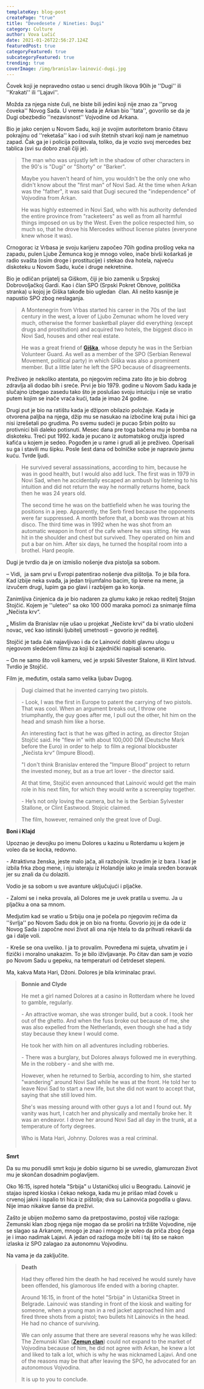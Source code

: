 ```yaml
---
templateKey: blog-post
createPage: "true"
title: "Devedesete / Nineties: Dugi"
category: Culture
author: Vova Lučić
date: 2021-01-26T22:56:27.124Z
featuredPost: true
categoryFeatured: true
subcategoryFeatured: true
trending: true
coverImage: /img/branislav-lainović-dugi.jpg
---
```

Čovek koji je nepravedno ostao u senci drugih likova 90ih je ''Dugi'' ili ''Krakati'' ili ‘'Lajavi''.

Možda za njega niste čuli, ne biste bili jedini koji nije znao za ''prvog čoveka'' Novog Sada. U vreme kada je Arkan bio ''tata'', govorilo se da je Dugi obezbedio ''nezavisnost'' Vojvodine od Arkana.

Bio je jako cenjen u Novom Sadu, koji je svojim autoritetom branio čitavu pokrajinu od ''reketaša'' kao i od svih štetnih stvari koji nam je nametnuo zapad. Čak ga je i policija poštovala, toliko, da je vozio svoj mercedes bez tablica (svi su dobro znali čiji je).

> The man who was unjustly left in the shadow of other characters in the 90's is "Dugi" or "Shorty" or "Barker".
>
> Maybe you haven't heard of him, you wouldn't be the only one who didn't know about the "first man" of Novi Sad. At the time when Arkan was the "father", it was said that Dugi secured the "independence" of Vojvodina from Arkan.
>
> He was highly esteemed in Novi Sad, who with his authority defended the entire province from "racketeers" as well as from all harmful things imposed on us by the West. Even the police respected him, so much so, that he drove his Mercedes without license plates (everyone knew whose it was).

Crnogorac iz Vrbasa je svoju karijeru započeo 70ih godina prošlog veka na zapadu, pulen Ljube Zemunca kog je mnogo voleo, inače bivši košarkaš je radio svašta (osim droge i prostitucije) i stekao dva hotela, najveću diskoteku u Novom Sadu, kuće i druge nekretnine.

Bio je odličan prijatelj sa Giškom, čiji je bio zamenik u Srpskoj Dobrovoljačkoj Gardi. Kao i član SPO (Srpski Pokret Obnove, politička stranka) u kojoj je Giška takođe bio ugledan  član. Ali nešto kasnije je napustio SPO zbog neslaganja.

> A Montenegrin from Vrbas started his career in the 70s of the last century in the west, a lover of Ljubo Zemunac whom he loved very much, otherwise the former basketball player did everything (except drugs and prostitution) and acquired two hotels, the biggest disco in Novi Sad, houses and other real estate.
>
> He was a great friend of **[Giška](https://www.runbgd.com/post/devedesete-nineties-gi%C5%A1ka/)**, whose deputy he was in the Serbian Volunteer Guard. As well as a member of the SPO (Serbian Renewal Movement, political party) in which Giška was also a prominent member. But a little later he left the SPO because of disagreements.

Preživeo je nekoliko atentata, po njegovim rečima zato što je bio dobrog zdravlja ali dodao bih i sreće. Prvi je bio 1979. godine u Novom Sadu kada je slučajno izbegao zasedu tako što je poslušao svoju intuiciju i nije se vratio putem kojim se inače vraća kući, tada je imao 24 godine.

Drugi put je bio na ratištu kada je džipom obilazio položaje. Kada je otvorena paljba na njega, džip mu se nasukao na izbočine kraj puta i hici ga nisi izrešetali po grudima. Po svemu sudeći je pucao Srbin pošto su protivnici bili daleko potisnuti. Mesec dana pre toga bačena mu je bomba na diskoteku. Treći put 1992. kada je pucano iz automatskog oružja ispred kafića u kojem je sedeo. Pogođen je u rame i grudi ali je preživeo. Operisali su ga i stavili mu šipku. Posle šest dana od bolničke sobe je napravio javnu kuću. Tvrde ljudi.

> He survived several assassinations, according to him, because he was in good health, but I would also add luck. The first was in 1979 in Novi Sad, when he accidentally escaped an ambush by listening to his intuition and did not return the way he normally returns home, back then he was 24 years old.
>
> The second time he was on the battlefield when he was touring the positions in a jeep. Apparently, the Serb fired because the opponents were far suppressed. A month before that, a bomb was thrown at his disco. The third time was in 1992 when he was shot from an automatic weapon in front of the cafe where he was sitting. He was hit in the shoulder and chest but survived. They operated on him and put a bar on him. After six days, he turned the hospital room into a brothel. Hard people.

Dugi je tvrdio da je on izmislio nošenje dva pistolja sa sobom.

– Vidi,  ja sam prvi u Evropi patentirao nošenje dva pištolja. To je bila fora. Kad izbije neka svađa, ja jedan trijumfalno bacim, tip krene na mene, ja izvučem drugi, lupim ga po glavi i razbijem ga ko konja.

Zanimljiva činjenica da je bio nadaren za glumu kako je rekao reditelj Stojan Stojčić. Kojem je ''uleteo'' sa oko 100 000 maraka pomoći za snimanje filma „Nečista krv“.

„ Mislim da Branislav nije ušao u projekat „Nečiste krvi“ da bi vratio uloženi novac, već kao istinski ljubitelj umetnosti – govorio je reditelj.

Stojčić je tada čak najavljivao i da će Lainović dobiti glavnu ulogu u njegovom sledećem filmu za koji bi zajednički napisali scenario.

– On ne samo što voli kameru, već je srpski Silvester Stalone, ili Klint Istvud. Tvrdio je Stojčić.

Film je, međutim, ostala samo velika ljubav Dugog.

> Dugi claimed that he invented carrying two pistols.
>
> \- Look, I was the first in Europe to patent the carrying of two pistols. That was cool. When an argument breaks out, I throw one triumphantly, the guy goes after me, I pull out the other, hit him on the head and smash him like a horse.
>
> An interesting fact is that he was gifted in acting, as director Stojan Stojčić said. He "flew in" with about 100,000 DM (Deutsche Mark before the Euro) in order to help  to film a regional blockbuster „Nečista krv“ (Impure Blood).
>
> "I don't think Branislav entered the "Impure Blood” project to return the invested money, but as a true art lover - the director said.
>
> At that time, Stojčić even announced that Lainović would get the main role in his next film, for which they would write a screenplay together.
>
> \- He’s not only loving the camera, but he is the Serbian Sylvester Stallone, or Clint Eastwood. Stojcic claimed.
>
> The film, however, remained only the great love of Dugi.

**Boni i Klajd**

Upoznao je devojku po imenu Dolores u kazinu u Roterdamu u kojem je voleo da se kocka, redovno.

\- Atraktivna ženska, jeste malo jača, ali razbojnik. Izvadim je iz bara. I kad je izbila frka zbog mene, i nju isteraju iz Holandije iako je imala sređen boravak jer su znali da ću dolaziti.

Vodio je sa sobom u sve avanture uključujući i pljačke.

\- Zalomi se i neka provala, ali Dolores me je uvek pratila u svemu. Ja u pljačku a ona sa mnom.

Medjutim kad se vratio u Srbiju ona je počela po njegovim rečima da ''švrlja'' po Novom Sadu dok je on bio na frontu. Govorio joj je da ode iz Novog Sada i započne novi život ali ona nije htela to da prihvati rekavši da ga i dalje voli. 

\- Kreše se ona uveliko. I ja to provalim. Povređena mi sujeta, uhvatim je i fizički i moralno unakazim. To je bilo iživljavanje. Po čitav dan sam je vozio po Novom Sadu u gepeku, na temperaturi od četrdeset stepeni.

Ma, kakva Mata Hari, Džoni. Dolores je bila kriminalac pravi.

> **Bonnie and Clyde**
>
> He met a girl named Dolores at a casino in Rotterdam where he loved to gamble, regularly.
>
> \- An attractive woman, she was stronger build, but a cook. I took her out of the ghetto. And when the fuss broke out because of me, she was also expelled from the Netherlands, even though she had a tidy stay because they knew I would come.
>
> He took her with him on all adventures including robberies.
>
> \- There was a burglary, but Dolores always followed me in everything. Me in the robbery - and she with me.
>
> However, when he returned to Serbia, according to him, she started "wandering" around Novi Sad while he was at the front. He told her to leave Novi Sad to start a new life, but she did not want to accept that, saying that she still loved him.
>
> She's was messing around with other guys a lot and I found out. My vanity was hurt, I catch her and physically and mentally broke her. It was an endeavor. I drove her around Novi Sad all day in the trunk, at a temperature of forty degrees.
>
> Who is Mata Hari, Johnny. Dolores was a real criminal.                                                  

**Smrt**

Da su mu ponudili smrt koju je dobio sigurno bi se uvredio, glamurozan život mu je skončan dosadnim poglavljem. 

Oko 16:15, ispred hotela "Srbija" u Ustaničkoj ulici u Beogradu. Lainović je stajao ispred kioska i čekao nekoga, kada mu je prišao mlad čovek u crvenoj jakni i ispalio tri hica iz pištolja; dva su Lainovića pogodila u glavu. Nije imao nikakve šanse da preživi.

Zašto je ubijen možemo samo da pretpostavimo, postoji više razloga: Zemunski klan zbog njega nije mogao da se proširi na tržište Vojvodine, nije se slagao sa Arkanom, mnogo je znao i mnogo je voleo da priča zbog čega je i imao nadimak Lajavi. A jedan od razloga može biti i taj što se nakon izlaska iz SPO zalagao za autonomnu Vojvodinu. 

Na vama je da zaključite.

> **Death**
>
> Had they offered him the death he had received he would surely have been offended, his glamorous life ended with a boring chapter.
>
> Around 16:15, in front of the hotel "Srbija" in Ustanička Street in Belgrade. Lainović was standing in front of the kiosk and waiting for someone, when a young man in a red jacket approached him and fired three shots from a pistol; two bullets hit Lainovićs in the head. He had no chance of surviving.
>
> We can only assume that there are several reasons why he was killed: The Zemunski Klan (**[Zemun clan](https://en.wikipedia.org/wiki/Zemun_Clan)**) could not expand to the market of Vojvodina because of him, he did not agree with Arkan, he knew a lot and liked to talk a lot, which is why he was nicknamed Lajavi. And one of the reasons may be that after leaving the SPO, he advocated for an autonomous Vojvodina.
>
> It is up to you to conclude.